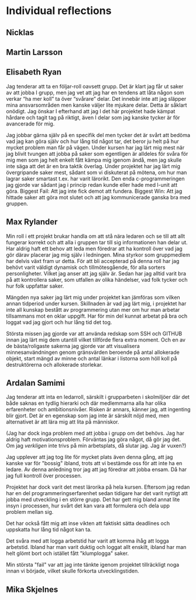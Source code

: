 # Individual reflections

## Nicklas

## Martin Larsson

## Elisabeth Ryan
Jag tenderar att ta en följar-roll oavsett grupp. Det är klart jag får ut saker av att jobba I grupp, men jag vet att jag har en tendens att låta någon som verkar “ha mer koll” ta över “svårare” delar. Det innebär inte att jag släpper mina ansvarsområden men kanske väljer lite mjukare delar. Detta är såklart onödigt. Jag önskar I efterhand att jag I det här projektet hade kämpat hårdare och tagit tag på riktigt, även I delar som jag kanske tycker är för avancerade för mig. 

Jag jobbar gärna själv på en specifik del men tycker det är svårt att bedöma vad jag kan göra själv och hur lång tid något tar, det beror ju helt på hur mycket problem man får på vägen. 
Under kursen har jag lärt mig mest när jag blivit tvungen att jobba på saker som egentligen är alldeles för svåra för mig men som jag helt enkelt fått kämpa mig igenom ändå, men jag skulle inte säga att det är en bra taktik överlag. 
Under projektet har jag lärt mig övergripande saker mest, sådant som vi diskuterat på mötena, om hur man lagrar saker smartast t.ex. har varit lärorikt. Den enda c-programmeringen jag gjorde var sådant jag i princip redan kunde eller hade med l-unit att göra.
Biggest Fail: Att jag inte fick demot att fundera.
Biggest Win: Att jag hittade saker att göra mot slutet och att jag kommunicerade ganska bra med gruppen.


## Max Rylander
Min roll i ett projekt brukar handla om att stå nära ledaren och se till att allt fungerar korrekt och att alla i gruppen tar till sig informationen han delar ut. Har aldrig haft ett behov att leda men föredrar att ha kontroll över vad jag gör därav placerar jag mig själv i ledningen. Mina styrkor som gruppmedlem har delvis växt fram ur detta. För att bli accepterad på denna roll har jag behövt varit väldigt dynamisk och tillmötesgående, för alla sorters personligheter. Vilket jag anser att jag själv är. Sedan har jag alltid varit bra på att kontrollera saker, som utfallen av olika händelser, vad folk tycker och hur folk uppfattar saker.

Mängden nya saker jag lärt mig under projektet kan jämföras som vilken annan tidperiod under kursen. Skillnaden är vad jag lärt mig, i projektet har inte all kunskap bestått av programmering utan mer om hur man arbetar tillsammans mot en oklar uppgift. Har för min del kunnat arbetat på bra och loggat vad jag gjort och hur lång tid det tog.

Största missen jag gjorde var att använda redskap som SSH och GITHUB innan jag lärt mig dem utantill vilket tillförde flera extra moment. Och en av de bästa/roligaste sakerna jag gjorde var att visualisera minnesanvändningen genom gränsvärden beroende på antal allokerade objekt, start mängd av minne och antal länkar i listorna som höll koll på destruktörerna och allokerade storlekar.
## Ardalan Samimi
Jag tenderar att inta en ledarroll, särskilt i grupparbeten i skolmiljöer där det både saknas en tydlig hierarki och där medlemmarna alla har olika erfarenheter och ambitionsnivåer. Risken är annars, känner jag, att ingenting blir gjort. Det är en egenskap som jag inte är särskilt nöjd med, men alternativet är att lära mig att lita på människor.

(Jag har dock inga problem med att jobba i grupp om det behövs. Jag har aldrig haft motivationsproblem. Förväntas jag göra något, då gör jag det. Om jag _verkligen_ inte trivs på min arbetsplats, då slutar jag. Jag är vuxen?)

Jag upplever att jag tog lite för mycket plats även denna gång, att jag kanske var för "bossig" ibland, trots att vi bestämde oss för att inte ha en ledare. Av denna anledning tror jag att jag föredrar att jobba ensam. Då har jag full kontroll över processen.

Projektet har dock varit det mest lärorika på hela kursen. Eftersom jag redan har en del programmeringserfarenhet sedan tidigare har det varit nyttigt att jobba med utveckling i en större grupp. Det har gett mig bland annat lite insyn i processen, hur svårt det kan vara att  formulera och dela upp problem mellan sig.

Det har också fått mig att inse vikten att faktiskt sätta deadlines och uppskatta hur lång tid något kan ta.

Det svåra med att logga arbetstid har varit att komma ihåg att logga arbetstid. Ibland har man varit duktig och loggat allt enskilt, ibland har man helt glömt bort och istället fått "klumplogga" saker.

Min största "fail" var att jag inte tänkte igenom projektet tillräckligt noga innan vi började, vilket skulle förkorta utvecklingstiden.


## Mika Skjelnes
